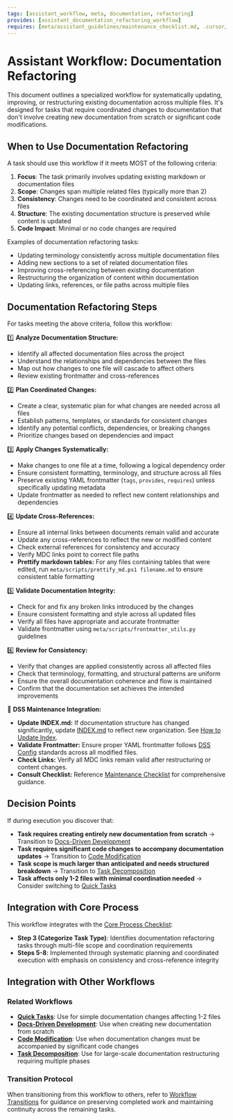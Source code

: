 ```yaml
---
tags: [assistant_workflow, meta, documentation, refactoring]
provides: [assistant_documentation_refactoring_workflow]
requires: [meta/assistant_guidelines/maintenance_checklist.md, .cursor/rules/assistant.mdc, meta/assistant_workflows/workflow_transitions.md, meta/dss_config.yml]
---
```


# Assistant Workflow: Documentation Refactoring

This document outlines a specialized workflow for systematically updating, improving, or restructuring existing documentation across multiple files. It's designed for tasks that require coordinated changes to documentation that don't involve creating new documentation from scratch or significant code modifications.

## When to Use Documentation Refactoring

A task should use this workflow if it meets MOST of the following criteria:

1. **Focus**: The task primarily involves updating existing markdown or documentation files
2. **Scope**: Changes span multiple related files (typically more than 2)
3. **Consistency**: Changes need to be coordinated and consistent across files
4. **Structure**: The existing documentation structure is preserved while content is updated
5. **Code Impact**: Minimal or no code changes are required

Examples of documentation refactoring tasks:
- Updating terminology consistently across multiple documentation files
- Adding new sections to a set of related documentation files
- Improving cross-referencing between existing documentation
- Restructuring the organization of content within documentation
- Updating links, references, or file paths across multiple files

## Documentation Refactoring Steps

For tasks meeting the above criteria, follow this workflow:

1️⃣ **Analyze Documentation Structure:**
   - Identify all affected documentation files across the project
   - Understand the relationships and dependencies between the files
   - Map out how changes to one file will cascade to affect others
   - Review existing frontmatter and cross-references

2️⃣ **Plan Coordinated Changes:**
   - Create a clear, systematic plan for what changes are needed across all files
   - Establish patterns, templates, or standards for consistent changes
   - Identify any potential conflicts, dependencies, or breaking changes
   - Prioritize changes based on dependencies and impact

3️⃣ **Apply Changes Systematically:**
   - Make changes to one file at a time, following a logical dependency order
   - Ensure consistent formatting, terminology, and structure across all files
   - Preserve existing YAML frontmatter (`tags`, `provides`, `requires`) unless specifically updating metadata
   - Update frontmatter as needed to reflect new content relationships and dependencies

4️⃣ **Update Cross-References:**
   - Ensure all internal links between documents remain valid and accurate
   - Update any cross-references to reflect the new or modified content
   - Check external references for consistency and accuracy
   - Verify MDC links point to correct file paths
   - **Prettify markdown tables:** For any files containing tables that were edited, run `meta/scripts/prettify_md.ps1 filename.md` to ensure consistent table formatting

5️⃣ **Validate Documentation Integrity:**
   - Check for and fix any broken links introduced by the changes
   - Ensure consistent formatting and style across all updated files
   - Verify all files have appropriate and accurate frontmatter
   - Validate frontmatter using `meta/scripts/frontmatter_utils.py` guidelines

6️⃣ **Review for Consistency:**
   - Verify that changes are applied consistently across all affected files
   - Check that terminology, formatting, and structural patterns are uniform
   - Ensure the overall documentation coherence and flow is maintained
   - Confirm that the documentation set achieves the intended improvements

🔧 **DSS Maintenance Integration:**
   - **Update INDEX.md:** If documentation structure has changed significantly, update [INDEX.md](mdc:INDEX.md) to reflect new organization. See [How to Update Index](mdc:docs/how_to_update_index.md).
   - **Validate Frontmatter:** Ensure proper YAML frontmatter follows [DSS Config](mdc:meta/dss_config.yml) standards across all modified files.
   - **Check Links:** Verify all MDC links remain valid after restructuring or content changes.
   - **Consult Checklist:** Reference [Maintenance Checklist](mdc:meta/assistant_guidelines/maintenance_checklist.md) for comprehensive guidance.

## Decision Points

If during execution you discover that:
- **Task requires creating entirely new documentation from scratch** → Transition to [Docs-Driven Development](mdc:meta/assistant_workflows/docs_driven_development.md)
- **Task requires significant code changes to accompany documentation updates** → Transition to [Code Modification](mdc:meta/assistant_workflows/code_modification.md)
- **Task scope is much larger than anticipated and needs structured breakdown** → Transition to [Task Decomposition](mdc:meta/assistant_workflows/task_decomposition.md)
- **Task affects only 1-2 files with minimal coordination needed** → Consider switching to [Quick Tasks](mdc:meta/assistant_workflows/quick_tasks.md)

## Integration with Core Process

This workflow integrates with the [Core Process Checklist](mdc:.cursor/rules/assistant.mdc):

- **Step 3 (Categorize Task Type)**: Identifies documentation refactoring tasks through multi-file scope and coordination requirements
- **Steps 5-8**: Implemented through systematic planning and coordinated execution with emphasis on consistency and cross-reference integrity

## Integration with Other Workflows

### Related Workflows
- **[Quick Tasks](mdc:meta/assistant_workflows/quick_tasks.md)**: Use for simple documentation changes affecting 1-2 files
- **[Docs-Driven Development](mdc:meta/assistant_workflows/docs_driven_development.md)**: Use when creating new documentation from scratch
- **[Code Modification](mdc:meta/assistant_workflows/code_modification.md)**: Use when documentation changes must be accompanied by significant code changes
- **[Task Decomposition](mdc:meta/assistant_workflows/task_decomposition.md)**: Use for large-scale documentation restructuring requiring multiple phases

### Transition Protocol
When transitioning from this workflow to others, refer to [Workflow Transitions](mdc:meta/assistant_workflows/workflow_transitions.md) for guidance on preserving completed work and maintaining continuity across the remaining tasks. 